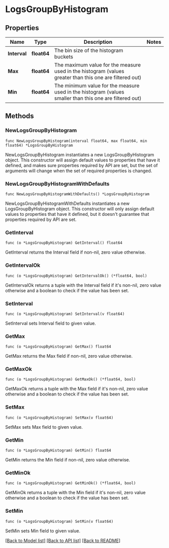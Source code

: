 # LogsGroupByHistogram

## Properties

Name | Type | Description | Notes
---- | ---- | ----------- | ------
**Interval** | **float64** | The bin size of the histogram buckets | 
**Max** | **float64** | The maximum value for the measure used in the histogram (values greater than this one are filtered out) | 
**Min** | **float64** | The minimum value for the measure used in the histogram (values smaller than this one are filtered out) | 

## Methods

### NewLogsGroupByHistogram

`func NewLogsGroupByHistogram(interval float64, max float64, min float64) *LogsGroupByHistogram`

NewLogsGroupByHistogram instantiates a new LogsGroupByHistogram object.
This constructor will assign default values to properties that have it defined,
and makes sure properties required by API are set, but the set of arguments
will change when the set of required properties is changed.

### NewLogsGroupByHistogramWithDefaults

`func NewLogsGroupByHistogramWithDefaults() *LogsGroupByHistogram`

NewLogsGroupByHistogramWithDefaults instantiates a new LogsGroupByHistogram object.
This constructor will only assign default values to properties that have it defined,
but it doesn't guarantee that properties required by API are set.

### GetInterval

`func (o *LogsGroupByHistogram) GetInterval() float64`

GetInterval returns the Interval field if non-nil, zero value otherwise.

### GetIntervalOk

`func (o *LogsGroupByHistogram) GetIntervalOk() (*float64, bool)`

GetIntervalOk returns a tuple with the Interval field if it's non-nil, zero value otherwise
and a boolean to check if the value has been set.

### SetInterval

`func (o *LogsGroupByHistogram) SetInterval(v float64)`

SetInterval sets Interval field to given value.


### GetMax

`func (o *LogsGroupByHistogram) GetMax() float64`

GetMax returns the Max field if non-nil, zero value otherwise.

### GetMaxOk

`func (o *LogsGroupByHistogram) GetMaxOk() (*float64, bool)`

GetMaxOk returns a tuple with the Max field if it's non-nil, zero value otherwise
and a boolean to check if the value has been set.

### SetMax

`func (o *LogsGroupByHistogram) SetMax(v float64)`

SetMax sets Max field to given value.


### GetMin

`func (o *LogsGroupByHistogram) GetMin() float64`

GetMin returns the Min field if non-nil, zero value otherwise.

### GetMinOk

`func (o *LogsGroupByHistogram) GetMinOk() (*float64, bool)`

GetMinOk returns a tuple with the Min field if it's non-nil, zero value otherwise
and a boolean to check if the value has been set.

### SetMin

`func (o *LogsGroupByHistogram) SetMin(v float64)`

SetMin sets Min field to given value.



[[Back to Model list]](../README.md#documentation-for-models) [[Back to API list]](../README.md#documentation-for-api-endpoints) [[Back to README]](../README.md)


